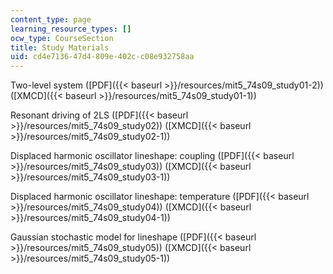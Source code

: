 ```yaml
---
content_type: page
learning_resource_types: []
ocw_type: CourseSection
title: Study Materials
uid: cd4e7136-47d4-809e-402c-c08e932758aa
---
```


Two-level system ([PDF]({{< baseurl >}}/resources/mit5_74s09_study01-2)) ([XMCD]({{< baseurl >}}/resources/mit5_74s09_study01-1))

Resonant driving of 2LS ([PDF]({{< baseurl >}}/resources/mit5_74s09_study02)) ([XMCD]({{< baseurl >}}/resources/mit5_74s09_study02-1))

Displaced harmonic oscillator lineshape: coupling ([PDF]({{< baseurl >}}/resources/mit5_74s09_study03)) ([XMCD]({{< baseurl >}}/resources/mit5_74s09_study03-1))

Displaced harmonic oscillator lineshape: temperature ([PDF]({{< baseurl >}}/resources/mit5_74s09_study04)) ([XMCD]({{< baseurl >}}/resources/mit5_74s09_study04-1))

Gaussian stochastic model for lineshape ([PDF]({{< baseurl >}}/resources/mit5_74s09_study05)) ([XMCD]({{< baseurl >}}/resources/mit5_74s09_study05-1))